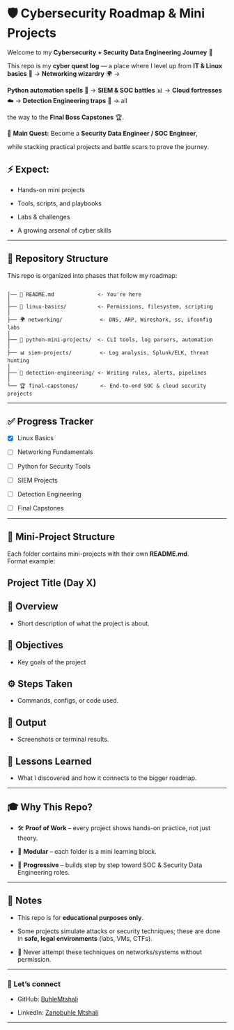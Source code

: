 # 🛡️ Cybersecurity Roadmap & Mini Projects

Welcome to my **Cybersecurity + Security Data Engineering Journey** 🚀  

This repo is my **cyber quest log** — a place where I level up from **IT & Linux basics** 🐧 → **Networking wizardry** 🌍 → 

**Python automation spells** 🐍 → **SIEM & SOC battles** 📊 → **Cloud fortresses** ☁️ → **Detection Engineering traps** 🚨 → all

the way to the **Final Boss Capstones** 🏆.  

🎯 **Main Quest:** Become a **Security Data Engineer / SOC Engineer**,  

while stacking practical projects and battle scars to prove the journey.   


## ⚡ Expect:  

- Hands-on mini projects  

- Tools, scripts, and playbooks  

- Labs & challenges  

- A growing arsenal of cyber skills 

---

## 📂 Repository Structure

This repo is organized into phases that follow my roadmap:

``` 

│── 📖 README.md              <- You're here
│
├── 🐧 linux-basics/          <- Permissions, filesystem, scripting
│
├── 🌍 networking/            <- DNS, ARP, Wireshark, ss, ifconfig labs
│
├── 🐍 python-mini-projects/  <- CLI tools, log parsers, automation
│
├── 📊 siem-projects/         <- Log analysis, Splunk/ELK, threat hunting
│
├── 🚨 detection-engineering/ <- Writing rules, alerts, pipelines
│
└── 🏆 final-capstones/       <- End-to-end SOC & cloud security projects

```
---

## ✅ Progress Tracker

- [x] Linux Basics  

- [ ] Networking Fundamentals 

- [ ] Python for Security Tools  

- [ ] SIEM Projects  

- [ ] Detection Engineering  

- [ ] Final Capstones  

---

## 🧪 Mini-Project Structure

Each folder contains mini-projects with their own **README.md**.  
Format example:

## Project Title (Day X)

## 📌 Overview

- Short description of what the project is about.

## 🎯 Objectives

- Key goals of the project

## ⚙️ Steps Taken

- Commands, configs, or code used.

## 📸 Output

- Screenshots or terminal results.

## 📝 Lessons Learned

- What I discovered and how it connects to the bigger roadmap.


---

## 🎓 Why This Repo?

- 🛠️ **Proof of Work** – every project shows hands-on practice, not just theory.  

- 🧩 **Modular** – each folder is a mini learning block.  

- 🚀 **Progressive** – builds step by step toward SOC & Security Data Engineering roles.  

---

## 📢 Notes

- This repo is for **educational purposes only**.  

- Some projects simulate attacks or security techniques; these are done in **safe, legal environments** (labs, VMs, CTFs). 

- 🚫 Never attempt these techniques on networks/systems without permission.  

---

### 🌟 Let’s connect

- GitHub: [BuhleMtshali](https://github.com/BuhleMtshali)  

- LinkedIn: [Zanobuhle Mtshali](https://www.linkedin.com/in/zanobuhle-mtshali-2a6496210/)  

---

